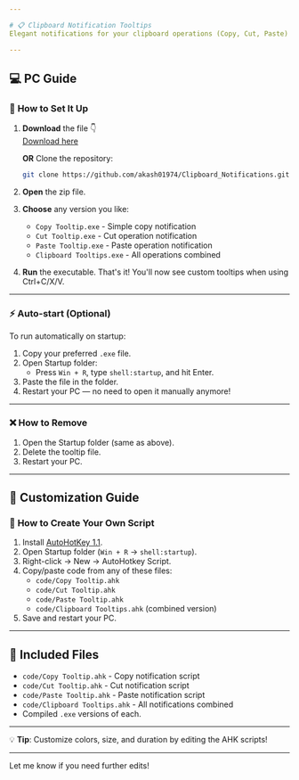 ```yaml
---

# 📋 Clipboard Notification Tooltips  
Elegant notifications for your clipboard operations (Copy, Cut, Paste) with smooth animations!

---
```


## 💻 PC Guide

### 🔷 **How to Set It Up**  
1. **Download** the file 👇  
   [Download here](https://github.com/akash01974/Clipboard_Notifications/releases/tag/v0.1.0)
   
   **OR** Clone the repository:
   
   ```bash
   git clone https://github.com/akash01974/Clipboard_Notifications.git
   ```

2. **Open** the zip file.

3. **Choose** any version you like:
   - `Copy Tooltip.exe` - Simple copy notification
   - `Cut Tooltip.exe` - Cut operation notification  
   - `Paste Tooltip.exe` - Paste operation notification
   - `Clipboard Tooltips.exe` - All operations combined

4. **Run** the executable. That's it! You'll now see custom tooltips when using Ctrl+C/X/V.

---

### ⚡ **Auto-start (Optional)**  
To run automatically on startup:  
1. Copy your preferred `.exe` file.
2. Open Startup folder:  
   - Press `Win + R`, type `shell:startup`, and hit Enter.
3. Paste the file in the folder.
4. Restart your PC — no need to open it manually anymore!

---

### ❌ **How to Remove**  
1. Open the Startup folder (same as above).
2. Delete the tooltip file.
3. Restart your PC.

---

## 🎨 **Customization Guide**

### 🔷 **How to Create Your Own Script**  
1. Install [AutoHotKey 1.1](https://www.autohotkey.com/download/ahk-install.exe).
2. Open Startup folder (`Win + R` → `shell:startup`).
3. Right-click → New → AutoHotkey Script.
4. Copy/paste code from any of these files:
   - `code/Copy Tooltip.ahk`  
   - `code/Cut Tooltip.ahk`  
   - `code/Paste Tooltip.ahk`  
   - `code/Clipboard Tooltips.ahk` (combined version)
5. Save and restart your PC.

---

## 📂 **Included Files**  
- `code/Copy Tooltip.ahk` - Copy notification script
- `code/Cut Tooltip.ahk` - Cut notification script  
- `code/Paste Tooltip.ahk` - Paste notification script
- `code/Clipboard Tooltips.ahk` - All notifications combined
- Compiled `.exe` versions of each.

---

💡 **Tip**: Customize colors, size, and duration by editing the AHK scripts!

---

Let me know if you need further edits!
